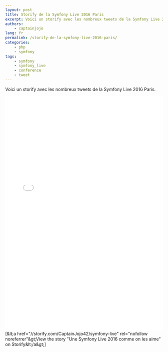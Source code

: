 ```yaml
---
layout: post
title: Storify de la Symfony Live 2016 Paris
excerpt: Voici un storify avec les nombreux tweets de la Symfony Live 2016 Paris.
authors:
    - captainjojo
lang: fr
permalink: /storify-de-la-symfony-live-2016-paris/
categories:
    - php
    - symfony
tags:
    - symfony
    - symfony_live
    - conference
    - tweet
---
```


Voici un storify avec les nombreux tweets de la Symfony Live 2016 Paris.

<div class="storify"><iframe width="100%" height="750" src="//storify.com/CaptainJojo42/symfony-live/embed?header=false" frameborder="no" allowtransparency="true"></iframe><script src="//storify.com/CaptainJojo42/symfony-live.js?header=false"></script><br />
<noscript>[&amp;lt;a href="//storify.com/CaptainJojo42/symfony-live" rel="nofollow noreferrer"&amp;gt;View the story "Une Symfony Live 2016 comme on les aime" on Storify&amp;lt;/a&amp;gt;]</noscript>
</div>
